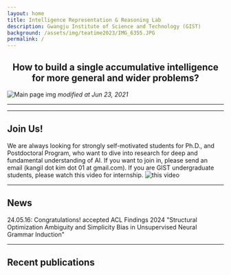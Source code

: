 ```yaml
---
layout: home
title: Intelligence Representation & Reasoning Lab
description: Gwangju Institute of Science and Technology (GIST)
background: /assets/img/teatime2023/IMG_6355.JPG
permalink: /
---
```


<h2 style="text-align: center; font-weight: bold">How to build a single accumulative intelligence <br>for more general and wider problems?</h2>
<!-- ## **How to build a single accumulative intelligence <br>for more general and wider problems?** -->

![Main page img](assets/img/Lab_Vision.png)
*modified at Jun 23, 2021*

---


<!--
## Notice
We are always looking for strongly self-motivated students for Ph.D., and Postdoctoral Program, who want to dive into research for deep and fundamental understanding of AI.
If you want to join in, please send an email (kangil dot kim dot 01 at gmail.com).
-->

---

## Join Us!
We are always looking for strongly self-motivated students for Ph.D., and Postdoctoral Program, who want to dive into research for deep and fundamental understanding of AI. 
If you want to join in, please send an email (kangil dot kim dot 01 at gmail.com).
If you are GIST undergraduate students, please watch this video for internship. 
![this video](https://youtu.be/DzTm0Xl-Yjg)
<!--
-->

---

## News
24.05.16: Congratulations! accepted ACL Findings 2024  "Structural Optimization Ambiguity and Simplicity Bias in Unsupervised Neural Grammar Induction"
<!-- Content here would shop up above your list of posts -->
<!-- 24.01.20: ICLR 2024, "Fixed Non-negative Orthogonal Classifier: Inducing Zero-mean Neural Collapse with Feature Dimension Separation" <br/>
24.01.20: ICLR 2024, "Output-Domain Focused Inductive Bias on Latent Feature Clusters in Visual Classification."<br/>
23.07.10: ESWA, "Feature Structure Distillation with Centered Kernel Alignment in BERT Transferring"<br/>
22.09.15: NeuRIPS2022, "Spherization Layer: Representation Using Only Angles" from NeurIPS 2022.<br/> -->
<!--
	23.07.10: ELSEVIER ESWA, "Feature Structure Distillation with Centered Kernel Alignment in BERT Transferring"<br/>
	22.09.15: NeurIPS, "Spherization Layer: Representation Using Only Angles"<br/>
	22.03.12: IEEE TNNLS, "Tackling the Challenges in Scene Graph Generation with Local-to-Global Interactions"<br/>
	22.03.04: NRF Grant: "Development of AI for Canonicalized Expression of Trained Hypotheses by Resolving Ambiguity in Various Relation Levels of Representation Learning <br/>
-->

---

<!--
## Research Infra
**1. Researchers**
- 15+ Ph.D, M.Sc. students, and B.Sc. students

**2. Computing Infra**
- IRR Lab private server room and servers
- GIST AI Graduate School Servers
- GIST AI Research Center Servers

**3. Funding**
![fundings_logo](assets/img/Funding.png)
 -->

## Recent publications
